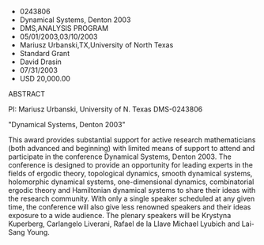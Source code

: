 
* 0243806
* Dynamical Systems, Denton 2003
* DMS,ANALYSIS PROGRAM
* 05/01/2003,03/10/2003
* Mariusz Urbanski,TX,University of North Texas
* Standard Grant
* David Drasin
* 07/31/2003
* USD 20,000.00

ABSTRACT

PI: Mariusz Urbanski, University of N. Texas DMS-0243806

"Dynamical Systems, Denton 2003"

This award provides substantial support for active research mathematicians (both
advanced and beginning) with limited means of support to attend and participate
in the conference Dynamical Systems, Denton 2003. The conference is designed to
provide an opportunity for leading experts in the fields of ergodic theory,
topological dynamics, smooth dynamical systems, holomorphic dynamical systems,
one-dimensional dynamics, combinatorial ergodic theory and Hamiltonian dynamical
systems to share their ideas with the research community. With only a single
speaker scheduled at any given time, the conference will also give less renowned
speakers and their ideas exposure to a wide audience. The plenary speakers will
be Krystyna Kuperberg, Carlangelo Liverani, Rafael de la Llave Michael Lyubich
and Lai-Sang Young.


